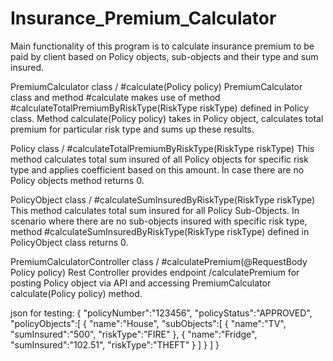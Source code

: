 # Insurance_Premium_Calculator

Main functionality of this program is to calculate insurance premium to be paid by client based on Policy objects, sub-objects and their type and sum insured. 

PremiumCalculator class / #calculate(Policy policy)
PremiumCalculator class and method #calculate makes use of method #calculateTotalPremiumByRiskType(RiskType riskType) defined in Policy class. Method calculate(Policy policy) takes 
in Policy object, calculates total premium for particular risk type and sums up these results.  

Policy class / #calculateTotalPremiumByRiskType(RiskType riskType)
This method calculates total sum insured of all Policy objects for specific risk type and applies coefficient based on this amount.
In case there are no Policy objects method returns 0.

PolicyObject class / #calculateSumInsuredByRiskType(RiskType riskType)
This method calculates total sum insured for all Policy Sub-Objects. 
In scenario where there are no sub-objects insured with specific risk type, method #calculateSumInsuredByRiskType(RiskType riskType) defined in PolicyObject class returns 0.

PremiumCalculatorController class / #calculatePremium(@RequestBody Policy policy)
Rest Controller provides endpoint /calculatePremium for posting Policy object via API and accessing PremiumCalculator calculate(Policy policy) method.

json for testing:
{
   "policyNumber":"123456",
   "policyStatus":"APPROVED",
   "policyObjects":[
      {
         "name":"House",
         "subObjects":[
            {
               "name":"TV",
               "sumInsured":"500",
               "riskType":"FIRE"
            },
            {
               "name":"Fridge",
               "sumInsured":"102.51",
               "riskType":"THEFT"
            }
         ]
      }
   ]
}
